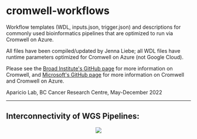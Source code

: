 # cromwell-workflows
Workflow templates (WDL, inputs.json, trigger.json) and descriptions for commonly used bioinformatics pipelines that are optimized to run via Cromwell on Azure.

All files have been compiled/updated by Jenna Liebe; all WDL files have runtime parameters optimized for Cromwell on Azure (not Google Cloud).

Please see the [Broad Institute's GitHub page](https://github.com/broadinstitute/cromwell#welcome-to-cromwell) for more information on Cromwell, and [Microsoft's GitHub page](https://github.com/microsoft/CromwellOnAzure#welcome-to-cromwell-on-azure) for more information on Cromwell and Cromwell on Azure.

Aparicio Lab, BC Cancer Research Centre, May-December 2022

---

## Interconnectivity of WGS Pipelines:
<p align="center"><img src="https://user-images.githubusercontent.com/107152811/206544446-fd17d409-9090-4e9a-a221-1650248ae33f.png"></p>
